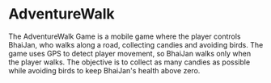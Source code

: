 # AdventureWalk
The AdventureWalk Game is a mobile game where the player controls BhaiJan, who walks along a road, collecting candies and avoiding birds. The game uses GPS to detect player movement, so BhaiJan walks only when the player walks. The objective is to collect as many candies as possible while avoiding birds to keep BhaiJan's health above zero.
